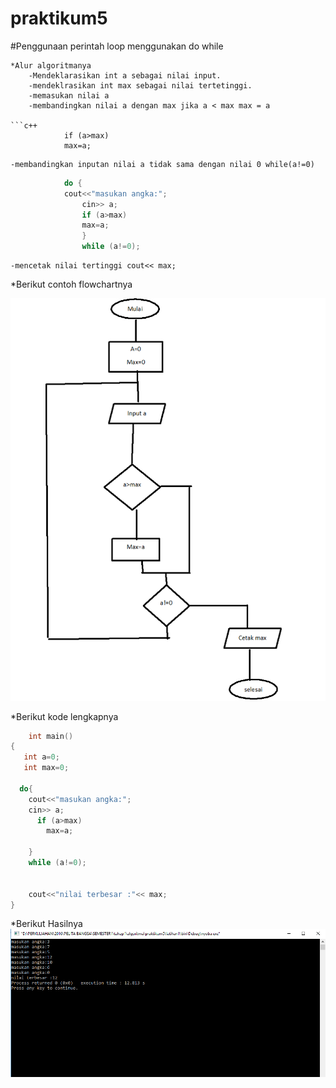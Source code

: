 # praktikum5
 #Penggunaan perintah loop menggunakan do while

```
*Alur algoritmanya
	-Mendeklarasikan int a sebagai nilai input.
	-mendeklrasikan int max sebagai nilai tertetinggi.
	-memasukan nilai a
	-membandingkan nilai a dengan max jika a < max max = a
		
```c++
			if (a>max)
			max=a;
```
	-membandingkan inputan nilai a tidak sama dengan nilai 0 while(a!=0)

```c++
			do {
			cout<<"masukan angka:";
    			cin>> a;
      			if (a>max)
        		max=a;
			    }
    			while (a!=0);
```
	-mencetak nilai tertinggi cout<< max;

*Berikut contoh flowchartnya

![img](https://raw.githubusercontent.com/aseps12/praktikum5/master/flowchart.png)

*Berikut kode lengkapnya

```c++
	int main()
{
   int a=0;
   int max=0;

  do{
    cout<<"masukan angka:";
    cin>> a;
      if (a>max)
        max=a;

    }
    while (a!=0);


    cout<<"nilai terbesar :"<< max;
}

```

*Berikut Hasilnya
![img](https://raw.githubusercontent.com/aseps12/praktikum5/master/hasil.png)